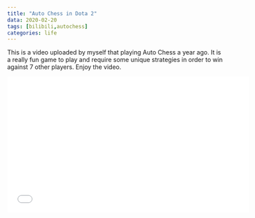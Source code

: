 ```yaml
---
title: "Auto Chess in Dota 2"
data: 2020-02-20
tags: [bilibili,autochess]
categories: life
---
```


This is a video uploaded by myself that playing Auto Chess a year ago. It is a really fun game to play and require some unique strategies in order to win against 7 other players. Enjoy the video.

<iframe width="560" height="315" src="//player.bilibili.com/player.html?aid=43181959&cid=75707283&page=1" scrolling="no" border="0" frameborder="no" framespacing="0" allowfullscreen="true"> </iframe>
